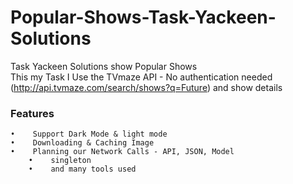# Popular-Shows-Task-Yackeen-Solutions
Task Yackeen Solutions show Popular Shows  
This my Task I Use the TVmaze API - No authentication needed (http://api.tvmaze.com/search/shows?q=Future) and show details

### Features
	•	 Support Dark Mode & light mode 
	•	 Downloading & Caching Image
	•	 Planning our Network Calls - API, JSON, Model
        •	 singleton
        •	 and many tools used
